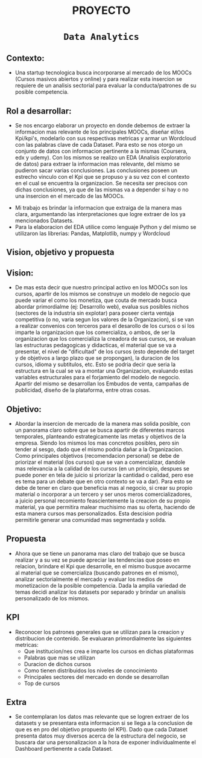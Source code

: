 <h1 align=center> PROYECTO </h1>

# <h1 align=center>**`Data Analytics`**</h1>

## Contexto: 

+ Una startup tecnologica busca incorporarse al mercado de los MOOCs (Cursos masivos abiertos y online) y para realizar esta insercion se requiere de un analisis sectorial para evaluar la conducta/patrones de su posible competencia.

## Rol a desarrollar:

+ Se nos encargo elaborar un proyecto en donde debemos de extraer la informacion mas relevante de los principales MOOCs, diseñar el/los Kpi/kpi's, modelarlo con sus respectivas metricas y armar un Wordcloud con las palabras clave de cada  Dataset.
Para esto se nos otorgo un conjunto de datos con informacion pertinente a la mismas (Coursera, edx y udemy). Con los mismos se realizo un EDA (Analisis exploratorio de datos) para extraer la informacion mas relevante, del mismo se pudieron sacar varias conclusiones. 
Las conclusiones poseen un estrecho vinculo con el Kpi que se propuso y a su vez con el contexto en el cual se encuentra la organizacion. Se necesita ser precisos con dichas conclusiones, ya que de las mismas va a depender si hay o no una insercion en el mercado de las MOOCs.

- Mi trabajo es brindar la informacion que extraiga de la manera mas clara, argumentando las interpretaciones que logre extraer de los ya mencionados Datasets.
- Para la elaboracion del EDA utilice como lenguaje Python y del mismo se utilizaron las librerias: Pandas, Matplotlib, numpy y Wordcloud

## Vision, objetivo y propuesta

## Vision:

+ De mas esta decir que nuestro principal activo en los MOOCs son los cursos, apartir de los mismos se construye un modelo de negocio que puede variar el como los monetiza, que couta de mercado busca abordar primordialme (ej: Desarrollo web), evalua sus posibles nichos (sectores de la industria sin explotar) para poseer cierta ventaja competitiva (o no, varia segun los valores de la Organizacion), si se van a realizar convenios con terceros para el desarollo de los cursos o si los imparte la organizacion que los comercializa, o ambos, de ser la organizacion que los comercializa la creadora de sus cursos, se evaluan las estructuras pedagogicas y didacticas, el material que se va a presentar, el nivel de "dificultad" de los cursos (esto depende del target y de objetivos a largo plazo que se propongan), la duracion de los cursos, idioma y subtitulos, etc. Esto se podria decir que seria la estructura en la cual se va a montar una Organizacion, evaluando estas variables estructurales para el forjamiento del modelo de negocio. Apartir del mismo se desarrollan los Embudos de venta, campañas de publicidad, diseño de la plataforma, entre otras cosas. 

## Objetivo: 

+ Abordar la insercion de mercado de la manera mas solida posible, con un panorama claro sobre que se busca apartir de diferentes marcos temporales, planteando estrategicamente las metas y objetivos de la empresa. Siendo los mismos los mas concretos posibles, pero sin tender al sesgo, dado que el mismo podria dañar a la Organizacion. 
Como principales objetivos (recomendacion personal) se debe de priorizar el material (los cursos) que se van a comercializar, dandole mas relevancia a la calidad de los cursos (en un principio, despues se puede poner en tela de juicio si priorizar la cantidad o calidad, pero ese es tema para un debate que en otro contexto se va a dar). Para esto se debe de tener en claro que beneficia mas al negocio, si crear su propio material o incorporar a un tercero y ser unos meros comercializadores, a juicio personal recomiento feascientemente la creacion de su propio material, ya que permitira malear muchisimo mas su oferta, haciendo de esta manera cursos mas personalizados. Esta descision podria permitirle generar una comunidad mas segmentada y solida.

## Propuesta

+ Ahora que se tiene un panorama mas claro del trabajo que se busca realizar y a su vez se puede apreciar las tendencias que poseo en relacion, brindare el Kpi que desarrolle, en el mismo busque avocarme al material que se comercializa (buscando patrones en el mismo), analizar sectorialmente el mercado y evaluar los medios de monetizacion de la posible competencia. Dada la amplia variedad de temas decidi analizar los datasets por separado y brindar un analisis personalizado de los mismos. 

## KPI

+ Reconocer los patrones generales que se utilizan para la creacion y distribucion de contenido.
    Se evaluaran primordialmente las siguientes metricas: 
    - Que institucion/nes crea e imparte los cursos en dichas plataformas
    - Palabras que mas se utilizan
    - Duracion de dichos cursos
    - Como tienen distribuidos los niveles de conocimiento
    - Principales sectores del mercado en donde se desarrollan 
    - Top de cursos

## Extra

+ Se contemplaran los datos mas relevante que se logren extraer de los datasets y se presentara esta informacion si se llega a la conclusion de que es en pro del objetivo propuesto (el KPI). Dado que cada Dataset presenta datos muy diversos acerca de la estructura del negocio, se buscara dar una personalizacion a la hora de exponer individualmente el Dashboard pertienente a cada Dataset.
